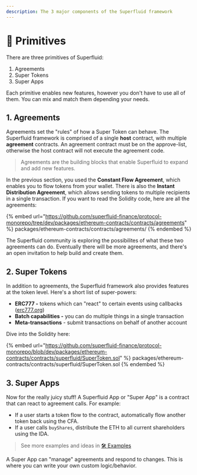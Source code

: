 ```yaml
---
description: The 3 major components of the Superfluid framework
---
```


# 🚚 Primitives

There are three primitives of Superfluid:

1. Agreements
2. Super Tokens
3. Super Apps

Each primitive enables new features, however you don't have to use all of them. You can mix and match them depending your needs.&#x20;

## 1. Agreements

Agreements set the "rules" of how a Super Token can behave. The Superfluid framework is comprised of a single **host** contract, with multiple **agreement** contracts. An agreement contract must be on the approve-list, otherwise the host contract will not execute the agreement code.

> Agreements are the building blocks that enable Superfluid to expand and add new features.

In the previous section, you used the **Constant Flow Agreement**, which enables you to flow tokens from your wallet.  There is also the **Instant Distribution Agreement**, which allows sending tokens to multiple recipients in a single transaction. If you want to read the Solidity code, here are all the agreements:

{% embed url="https://github.com/superfluid-finance/protocol-monorepo/tree/dev/packages/ethereum-contracts/contracts/agreements" %}
packages/ethereum-contracts/contracts/agreements/
{% endembed %}

The Superfluid community is exploring the possibilites of what these two agreements can do. Eventually there will be more agreements, and there's an open invitation to help build and create them.

## 2. Super Tokens

In addition to agreements, the Superfluid framework also provides features at the token level. Here's a short list of super-powers:

* **ERC777 -** tokens which can "react" to certain events using callbacks ([erc777.org](https://www.erc777.org/))
* **Batch capabilities -** you can do multiple things in a single transaction
* **Meta-transactions** - submit transactions on behalf of another account

Dive into the Solidity here:&#x20;

{% embed url="https://github.com/superfluid-finance/protocol-monorepo/blob/dev/packages/ethereum-contracts/contracts/superfluid/SuperToken.sol" %}
packages/ethereum-contracts/contracts/superfluid/SuperToken.sol
{% endembed %}

## 3. Super Apps

Now for the really juicy stuff! A Superfluid App or "Super App" is a contract that can react to agreement calls. For example:

* If a user starts a token flow to the contract, automatically flow another token back using the CFA.&#x20;
* If a user calls `buyShares`, distribute the ETH to all current shareholders using the IDA.

> See more examples and ideas in [🛠️ Examples](../../resources/examples.md)

A Super App can "manage" agreements and respond to changes. This is where you can write your own custom logic/behavior.&#x20;
